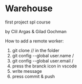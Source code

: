 # Warehouse

first project spl course

by Clil Argas & Gilad Gochman

How to add a remote worker:

1. git clone <url> // in the folder
2. git config --global user.name /<user/>
3. git config --global user.email /<email/>
4. press the branck icon in vscode
5. write message
6. press commit & push
